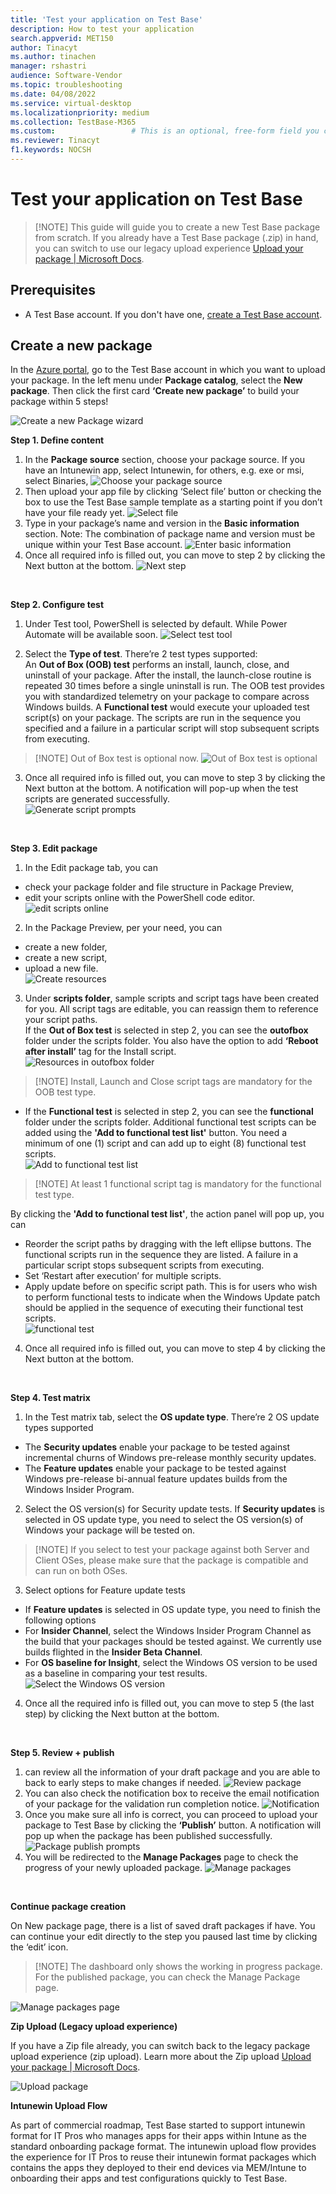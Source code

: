 ```yaml
---
title: 'Test your application on Test Base'
description: How to test your application
search.appverid: MET150
author: Tinacyt
ms.author: tinachen
manager: rshastri
audience: Software-Vendor
ms.topic: troubleshooting
ms.date: 04/08/2022
ms.service: virtual-desktop
ms.localizationpriority: medium
ms.collection: TestBase-M365
ms.custom:                 # This is an optional, free-form field you can use to define your own collection of articles. If you have more than one value, format as a bulleted list. This field truncates to something like 144 characters (inclusive of spaces) so keep it short.
ms.reviewer: Tinacyt
f1.keywords: NOCSH
---
```


# Test your application on Test Base
> [!NOTE] This guide will guide you to create a new Test Base package from scratch. If you already have a Test Base package (.zip) in hand, you can switch to use our legacy upload experience [Upload your package | Microsoft Docs](uploadApplication.md).

## Prerequisites
- A Test Base account. If you don't have one, [create a Test Base account](createAccount.md).

## Create a new package
In the [Azure portal](http://portal.azure.com/), go to the Test Base account in which you want to upload your package. In the left menu under **Package catalog**, select the **New package**. Then click the first card **‘Create new package’** to build your package within 5 steps!

![Create a new Package wizard](Media/testapplication01.png)
  <br/>
  
**Step 1. Define content**
  1.	In the **Package source** section, choose your package source. If you have an Intunewin app, select Intunewin, for others, e.g. exe or msi, select Binaries,
  ![Choose your package source](Media/testapplication02.png)
  2.	Then upload your app file by clicking ‘Select file’ button or checking the box to use the Test Base sample template as a starting point if you don’t have your file ready yet.
  ![Select file](Media/testapplication03.png)
  3.	Type in your package’s name and version in the **Basic information** section. Note: The combination of package name and version must be unique within your Test Base account.
  ![Enter basic information](Media/testapplication04.png)
  4.	Once all required info is filled out, you can move to step 2 by clicking the Next button at the bottom.
  ![Next step](Media/testapplication05.png)
  <br/>
  
**Step 2. Configure test**
  1.	Under Test tool, PowerShell is selected by default. While Power Automate will be available soon.
  ![Select test tool](Media/testapplication06.png)
  
  2.	Select the **Type of test**. There’re 2 test types supported:<br/>
    An **Out of Box (OOB) test** performs an install, launch, close, and uninstall of your package. After the install, the launch-close routine is repeated 30 times before a single uninstall is run. The OOB test provides you with standardized telemetry on your package to compare across Windows builds.
    A **Functional test** would execute your uploaded test script(s) on your package. The scripts are run in the sequence you specified and a failure in a particular script will stop subsequent scripts from executing.

  > [!NOTE] Out of Box test is optional now.
  ![Out of Box test is optional](Media/testapplication07.png)
  
  3.	Once all required info is filled out, you can move to step 3 by clicking the Next button at the bottom. A notification will pop-up when the test scripts are generated successfully.<br/>
  ![Generate script prompts](Media/testapplication08.png)
  <br/>
  
**Step 3. Edit package**
  1.	In the Edit package tab, you can 
  - check your package folder and file structure in Package Preview, 
  - edit your scripts online with the PowerShell code editor.
  ![edit scripts online](Media/testapplication09.png)
  2.	In the Package Preview, per your need, you can 
  - create a new folder, 
  - create a new script, 
  - upload a new file. <br/>
  ![Create resources](Media/testapplication10.png)
  3.	Under **scripts folder**, sample scripts and script tags have been created for you. All script tags are editable, you can reassign them to reference your script paths. <br/>
    If the **Out of Box test** is selected in step 2, you can see the **outofbox** folder under the scripts folder. You also have the option to add **‘Reboot after install’** tag for the Install script.<br/>
  ![Resources in outofbox folder](Media/testapplication11.png)<br/>
  > [!NOTE] Install, Launch and Close script tags are mandatory for the OOB test type.
  - If the **Functional test** is selected in step 2, you can see the **functional** folder under the scripts folder. Additional functional test scripts can be added using the **'Add to functional test list'** button. You need a minimum of one (1) script and can add up to eight (8) functional test scripts.<br/>
  ![Add to functional test list](Media/testapplication12.png)<br/>
  
  > [!NOTE] At least 1 functional script tag is mandatory for the functional test type. <br/>
  
  By clicking the **'Add to functional test list'**, the action panel will pop up, you can 
  - Reorder the script paths by dragging with the left ellipse buttons. The functional scripts run in the sequence they are listed. A failure in a particular script stops subsequent scripts from executing. <br/>
  - Set ‘Restart after execution’ for multiple scripts.<br/>
  - Apply update before on specific script path. This is for users who wish to perform functional tests to indicate when the Windows Update patch should be applied in the sequence of executing their functional test scripts.  <br/>
  ![functional test](Media/testapplication13.png)
  
  4.	Once all required info is filled out, you can move to step 4 by clicking the Next button at the bottom.
  <br/>
 
**Step 4. Test matrix**
  1.	In the Test matrix tab, select the **OS update type**. There’re 2 OS update types supported
  -	The **Security updates** enable your package to be tested against incremental churns of Windows pre-release monthly security updates.
  -	The **Feature updates** enable your package to be tested against Windows pre-release bi-annual feature updates builds from the Windows Insider Program.
  
  2.	Select the OS version(s) for Security update tests.
  If **Security updates** is selected in OS update type, you need to select the OS version(s) of Windows your package will be tested on.
  
  > [!NOTE] If you select to test your package against both Server and Client OSes, please make sure that the package is compatible and can run on both OSes.
  
  3.	Select options for Feature update tests
  -	If **Feature updates** is selected in OS update type, you need to finish the following options
  -	For **Insider Channel**, select the Windows Insider Program Channel as the build that your packages should be tested against. We currently use builds flighted in the **Insider Beta Channel**.
  -	For **OS baseline for Insight**, select the Windows OS version to be used as a baseline in comparing your test results.
   ![Select the Windows OS version](Media/testapplication14.png)
   
  4.	Once all the required info is filled out, you can move to step 5 (the last step) by clicking the Next button at the bottom.
  <br/>

**Step 5. Review + publish**
  1.	can review all the information of your draft package and you are able to back to early steps to make changes if needed. 
  ![Review package](Media/testapplication15.png)
  2.	You can also check the notification box to receive the email notification of your package for the validation run completion notice.
  ![Notification](Media/testapplication16.png)
  3.	Once you make sure all info is correct, you can proceed to upload your package to Test Base by clicking the **‘Publish’** button. A notification will pop up when the package has been published successfully.
  ![Package publish prompts](Media/testapplication17.png)
  4.	You will be redirected to the **Manage Packages** page to check the progress of your newly uploaded package. 
  ![Manage packages](Media/testapplication18.png)
  <br/>
  
**Continue package creation** 

On New package page, there is a list of saved draft packages if have. You can continue your edit directly to the step you paused last time by clicking the ‘edit’ icon. 

> [!NOTE] The dashboard only shows the working in progress package. For the published package, you can check the Manage Package page.

  ![Manage packages page](Media/testapplication19.png)
  <br/>
  
**Zip Upload (Legacy upload experience)** 

If you have a Zip file already, you can switch back to the legacy package upload experience (zip upload). Learn more about the Zip upload [Upload your package | Microsoft Docs](uploadApplication.md). 

  ![Upload package](Media/testapplication20.png)
  <br/>
  
  
**Intunewin Upload Flow** 

As part of commercial roadmap, Test Base started to support intunewin format for IT Pros who manages apps for their apps within Intune as the standard onboarding package format. The intunewin upload flow provides the experience for IT Pros to reuse their intunewin format packages which contains the apps they deployed to their end devices via MEM/Intune to onboarding their apps and test configurations quickly to Test Base.
